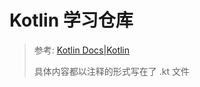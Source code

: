 # Kotlin 学习仓库

> 参考: [Kotlin Docs|Kotlin](https://kotlinlang.org/docs/home.html)
>
> 具体内容都以注释的形式写在了 .kt 文件